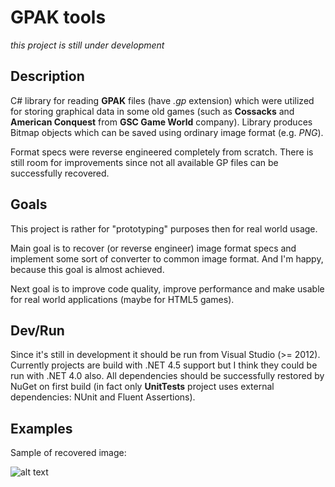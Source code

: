 # GPAK tools

*this project is still under development*

## Description

C# library for reading **GPAK** files (have *.gp* extension) which were utilized for storing graphical data in some old games (such as **Cossacks** and **American Conquest** from **GSC Game World** company). Library produces Bitmap objects which can be saved using ordinary image format (e.g. *PNG*).

Format specs were reverse engineered completely from scratch. There is still room for improvements since not all available GP files can be successfully recovered. 

## Goals

This project is rather for "prototyping" purposes then for real world usage. 

Main goal is to recover (or reverse engineer) image format specs and implement some sort of converter to common image format. And I'm happy, because this goal is almost achieved. 

Next goal is to improve code quality, improve performance and make usable for real world applications (maybe for HTML5 games).

## Dev/Run

Since it's still in development it should be run from Visual Studio (>= 2012). Currently projects are build with .NET 4.5 support but I think they could be run with .NET 4.0 also. All dependencies should be successfully restored by NuGet on first build (in fact only **UnitTests** project uses external dependencies: NUnit and Fluent Assertions).

## Examples

Sample of recovered image:

![alt text](https://raw.githubusercontent.com/klym1/Gpak-tools/master/Example.PNG "Building from Cossacks Game")
